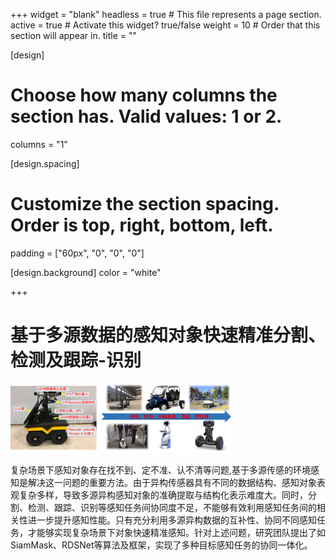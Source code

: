 +++
widget = "blank"
headless = true  # This file represents a page section.
active = true  # Activate this widget? true/false
weight = 10  # Order that this section will appear in.
title = ""

[design]
  # Choose how many columns the section has. Valid values: 1 or 2.
  columns = "1"

[design.spacing]
  # Customize the section spacing. Order is top, right, bottom, left.
  padding = ["60px", "0", "0", "0"]

[design.background]
  color = "white"

+++
# 基于多源数据的感知对象快速精准分割、检测及跟踪-识别
<html>
  <div class="row align-items-flex-start">
    <div class="col-12 col-md-1 order-first">
    </div>
    <div class="col-12 col-md-11 mb-4 mt-4">
      <img src="demo1.png" width=70%> 
    </div>
  </div>
</html>

复杂场景下感知对象存在找不到、定不准、认不清等问题,基于多源传感的环境感知是解决这一问题的重要方法。由于异构传感器具有不同的数据结构、感知对象表观复杂多样，导致多源异构感知对象的准确提取与结构化表示难度大。同时，分割、检测、跟踪、识别等感知任务间协同度不足，不能够有效利用感知任务间的相关性进一步提升感知性能。只有充分利用多源异构数据的互补性、协同不同感知任务，才能够实现复杂场景下对象快速精准感知。针对上述问题，研究团队提出了如SiamMask、RDSNet等算法及框架，实现了多种目标感知任务的协同一体化。
